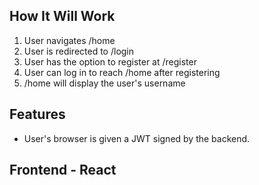 ## How It Will Work
1. User navigates /home
2. User is redirected to /login
3. User has the option to register at /register
4. User can log in to reach /home after registering
5. /home will display the user's username

## Features
- User's browser is given a JWT signed by the backend. 

## Frontend - React